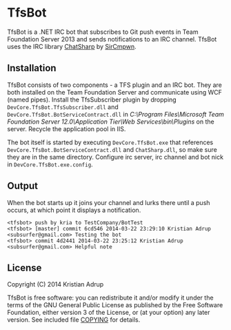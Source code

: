 ﻿# TfsBot

TfsBot is a .NET IRC bot that subscribes to Git push events in Team Foundation Server 2013 and sends notifications to an IRC channel.
TfsBot uses the IRC library [ChatSharp][0] by [SirCmpwn][1].

[0]: https://github.com/SirCmpwn/ChatSharp
[1]: https://github.com/SirCmpwn

## Installation

TfsBot consists of two components - a TFS plugin and an IRC bot. They are both installed on the Team Foundation Server and communicate using WCF (named pipes).
Install the TfsSubscriber plugin by dropping `DevCore.TfsBot.TfsSubscriber.dll` and `DevCore.TfsBot.BotServiceContract.dll` in *C:\Program Files\Microsoft Team Foundation Server 12.0\Application Tier\Web Services\bin\Plugins* on the server. Recycle the application pool in IIS.

The bot itself is started by executing `DevCore.TfsBot.exe` that references `DevCore.TfsBot.BotServiceContract.dll` and `ChatSharp.dll`, so make sure they are in the same directory.
Configure irc server, irc channel and bot nick in `DevCore.TfsBot.exe.config`.

## Output

When the bot starts up it joins your channel and lurks there until a push occurs, at which point it displays a notification.

```
<tfsbot> push by kria to TestCompany/BotTest
<tfsbot> [master] commit 6cd546 2014-03-22 23:29:10 Kristian Adrup <subsurfer@gmail.com> Testing the bot
<tfsbot> commit 4d2441 2014-03-22 23:25:12 Kristian Adrup <subsurfer@gmail.com> Helpful note
```

## License

Copyright (C) 2014 Kristian Adrup

TfsBot is free software: you can redistribute it and/or modify it under the terms of the GNU General Public License as published by the Free Software Foundation, either version 3 of the License, or (at your option) any later version. See included file [COPYING][2] for details.

[2]: https://github.com/kria/TfsBot/blob/master/COPYING



